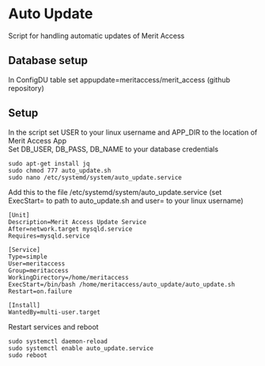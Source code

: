 # Auto Update
Script for handling automatic updates of Merit Access

## Database setup
In ConfigDU table set appupdate=meritaccess/merit_access (github repository)

## Setup
In the script set USER to your linux username and APP_DIR to the location of Merit Access App <br />
Set DB_USER, DB_PASS, DB_NAME to your database credentials

```
sudo apt-get install jq
sudo chmod 777 auto_update.sh
sudo nano /etc/systemd/system/auto_update.service
```
Add this to the file /etc/systemd/system/auto_update.service (set ExecStart= to path to auto_update.sh and user= to your linux username)
```
[Unit]
Description=Merit Access Update Service
After=network.target mysqld.service
Requires=mysqld.service

[Service]
Type=simple
User=meritaccess
Group=meritaccess
WorkingDirectory=/home/meritaccess
ExecStart=/bin/bash /home/meritaccess/auto_update/auto_update.sh
Restart=on.failure

[Install]
WantedBy=multi-user.target
```
Restart services and reboot
```
sudo systemctl daemon-reload
sudo systemctl enable auto_update.service
sudo reboot
```
